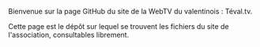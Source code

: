 Bienvenue sur la page GitHub du site de la WebTV du valentinois : Téval.tv.

Cette page est le dépôt sur lequel se trouvent les fichiers du site de l'association, consultables librement.